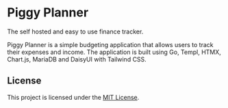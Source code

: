 # Piggy Planner

The self hosted and easy to use finance tracker.

Piggy Planner is a simple budgeting application that allows users to track their expenses and income. The application is built using Go, Templ, HTMX, Chart.js, MariaDB and DaisyUI with Tailwind CSS.

## License

This project is licensed under the [MIT License](LICENSE).